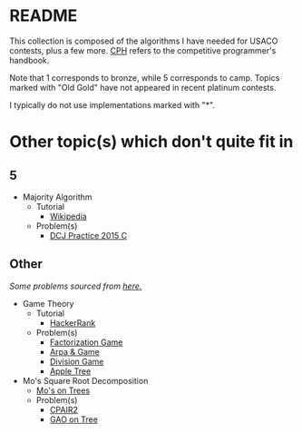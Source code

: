 # README

This collection is composed of the algorithms I have needed for USACO contests, plus a few more. [CPH](https://cses.fi/book.pdf) refers to the competitive programmer's handbook.

Note that 1 corresponds to bronze, while 5 corresponds to camp. Topics marked with "Old Gold" have not appeared in recent platinum contests.

I typically do not use implementations marked with "*".

# Other topic(s) which don't quite fit in

## 5
  * Majority Algorithm
    * Tutorial
      * [Wikipedia](https://en.wikipedia.org/wiki/Boyer%E2%80%93Moore_majority_vote_algorithm)
    * Problem(s)
      * [DCJ Practice 2015 C](https://code.google.com/codejam/contest/4264486/dashboard#s=p2)

## Other
  *Some problems sourced from [here.](http://codeforces.com/blog/entry/54526?#comment-385354)*
  * Game Theory
  	 * Tutorial
  	   * [HackerRank](https://www.hackerrank.com/topics/game-theory-and-grundy-numbers)
    * Problem(s)
      * [Factorization Game](https://www.hackerearth.com/problem/algorithm/mancunian-and-factorization-game-b8794702/)
      * [Arpa & Game](http://codeforces.com/contest/850/problem/C)
      * [Division Game](https://uva.onlinejudge.org/index.php?option=onlinejudge&page=show_problem&problem=2959)
      * [Apple Tree](http://codeforces.com/contest/812/problem/E)
  * Mo's Square Root Decomposition
    * [Mo's on Trees](http://codeforces.com/blog/entry/43230)
    * Problem(s)
      * [CPAIR2](http://www.spoj.com/problems/CPAIR2/) [](90)
      * [GAO on Tree](http://www.spoj.com/problems/GOT/) [](113)
      
